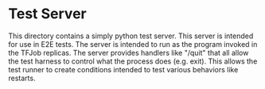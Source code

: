 # Test Server

This directory contains a simply python test server. This server is intended
for use in E2E tests. The server is intended to run as the program invoked in the TFJob replicas.
The server provides handlers like "/quit" that all allow the test harness to control what the
process does (e.g. exit). This allows the test runner to create conditions intended to test
various behaviors like restarts.